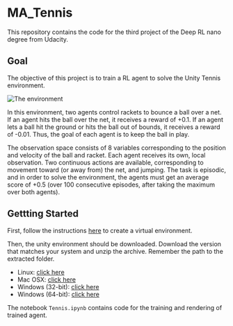 # MA_Tennis
This repository contains the code for the third project of the Deep RL nano degree from Udacity.

## Goal 
The objective of this project is to train a RL agent to solve the Unity Tennis environment.

![The environment](images/tennis.gif)

In this environment, two agents control rackets to bounce a ball over a net. If an agent hits the ball over the net, it receives a reward of +0.1. If an agent lets a ball hit the ground or hits the ball out of bounds, it receives a reward of -0.01. Thus, the goal of each agent is to keep the ball in play.

The observation space consists of 8 variables corresponding to the position and velocity of the ball and racket. Each agent receives its own, local observation. Two continuous actions are available, corresponding to movement toward (or away from) the net, and jumping.
The task is episodic, and in order to solve the environment, the agents must get an average score of +0.5 (over 100 consecutive episodes, after taking the maximum over both agents).

## Gettting Started
First, follow the instructions [here](https://github.com/udacity/deep-reinforcement-learning#dependencies) to create a virtual environment.

Then, the unity environment should be downloaded.
Download the version that matches your system and unzip the archive.
Remember the path to the extracted folder.

* Linux: [click here](https://s3-us-west-1.amazonaws.com/udacity-drlnd/P3/Tennis/Tennis_Linux.zip)
* Mac OSX: [click here](https://s3-us-west-1.amazonaws.com/udacity-drlnd/P3/Tennis/Tennis.app.zip)
* Windows (32-bit): [click here](https://s3-us-west-1.amazonaws.com/udacity-drlnd/P3/Tennis/Tennis_Windows_x86.zip)
* Windows (64-bit): [click here](https://s3-us-west-1.amazonaws.com/udacity-drlnd/P3/Tennis/Tennis_Windows_x86_64.zip)

The notebook `Tennis.ipynb` contains code for the training and rendering of trained agent.
